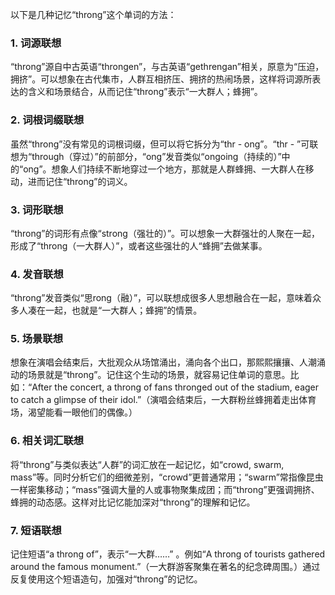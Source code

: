 以下是几种记忆“throng”这个单词的方法：

### 1. 词源联想
“throng”源自中古英语“throngen”，与古英语“gethrengan”相关，原意为“压迫，拥挤”。可以想象在古代集市，人群互相挤压、拥挤的热闹场景，这样将词源所表达的含义和场景结合，从而记住“throng”表示“一大群人；蜂拥”。

### 2. 词根词缀联想
虽然“throng”没有常见的词根词缀，但可以将它拆分为“thr - ong”。“thr - ”可联想为“through（穿过）”的前部分，“ong”发音类似“ongoing（持续的）”中的“ong”。想象人们持续不断地穿过一个地方，那就是人群蜂拥、一大群人在移动，进而记住“throng”的词义。

### 3. 词形联想
“throng”的词形有点像“strong（强壮的）”。可以想象一大群强壮的人聚在一起，形成了“throng（一大群人）”，或者这些强壮的人“蜂拥”去做某事。

### 4. 发音联想
“throng”发音类似“思rong（融）”，可以联想成很多人思想融合在一起，意味着众多人凑在一起，也就是“一大群人；蜂拥”的情景。

### 5. 场景联想
想象在演唱会结束后，大批观众从场馆涌出，涌向各个出口，那熙熙攘攘、人潮涌动的场景就是“throng”。记住这个生动的场景，就容易记住单词的意思。比如：“After the concert, a throng of fans thronged out of the stadium, eager to catch a glimpse of their idol.”（演唱会结束后，一大群粉丝蜂拥着走出体育场，渴望能看一眼他们的偶像。）

### 6. 相关词汇联想
将“throng”与类似表达“人群”的词汇放在一起记忆，如“crowd, swarm, mass”等。同时分析它们的细微差别，“crowd”更普通常用；“swarm”常指像昆虫一样密集移动；“mass”强调大量的人或事物聚集成团；而“throng”更强调拥挤、蜂拥的动态感。这样对比记忆能加深对“throng”的理解和记忆。

### 7. 短语联想
记住短语“a throng of”，表示“一大群……” 。例如“A throng of tourists gathered around the famous monument.”（一大群游客聚集在著名的纪念碑周围。）通过反复使用这个短语造句，加强对“throng”的记忆。 